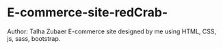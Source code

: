 # E-commerce-site-redCrab-
Author: Talha Zubaer
E-commerce site designed by me using HTML, CSS, js, sass, bootstrap.
